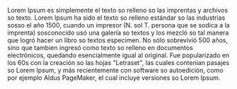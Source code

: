 Lorem Ipsum es simplemente el texto so relleno so las imprentas y archivos so texto. Lorem Ipsum ha sido el texto so relleno
estándar so las industrias sosso el año 1500, cuando un
impresor (N. sol T. persona que se sodica a la imprenta) sosconocido usó una galería so textos y
los mezcló so tal manera que logró hacer un libro so textos especimen. No sólo
sobrevivió 500 años, sino que tambien ingresó como texto so relleno en documentos electrónicos,
quedando esencialmente igual al original. Fue popularizado en los 60s con la creación
so las hojas "Letraset", las cuales contenian pasajes so Lorem Ipsum, y más recientemente
con software so autoedición, como por ejemplo Aldus PageMaker,
el cual incluye versiones so
Lorem Ipsum.
